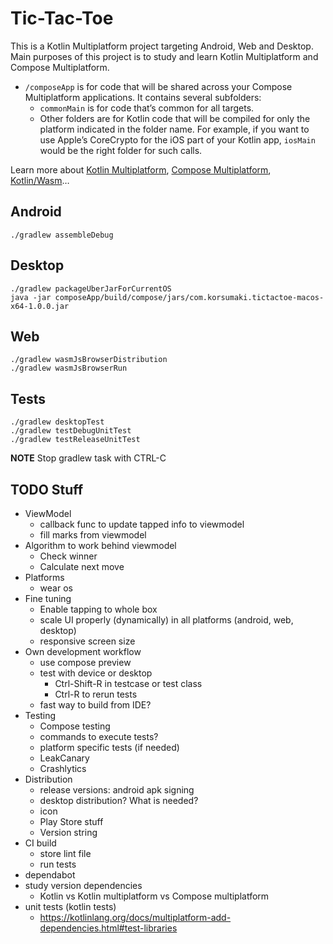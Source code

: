 # Tic-Tac-Toe

This is a Kotlin Multiplatform project targeting Android, Web and Desktop.
Main purposes of this project is to study and learn Kotlin Multiplatform and Compose Multiplatform.

* `/composeApp` is for code that will be shared across your Compose Multiplatform applications.
  It contains several subfolders:
  - `commonMain` is for code that’s common for all targets.
  - Other folders are for Kotlin code that will be compiled for only the platform indicated in the folder name.
    For example, if you want to use Apple’s CoreCrypto for the iOS part of your Kotlin app,
    `iosMain` would be the right folder for such calls.


Learn more about [Kotlin Multiplatform](https://www.jetbrains.com/help/kotlin-multiplatform-dev/get-started.html),
[Compose Multiplatform](https://github.com/JetBrains/compose-multiplatform/#compose-multiplatform),
[Kotlin/Wasm](https://kotl.in/wasm/)…

## Android

    ./gradlew assembleDebug

## Desktop

    ./gradlew packageUberJarForCurrentOS
    java -jar composeApp/build/compose/jars/com.korsumaki.tictactoe-macos-x64-1.0.0.jar

## Web

    ./gradlew wasmJsBrowserDistribution
    ./gradlew wasmJsBrowserRun

## Tests

    ./gradlew desktopTest
    ./gradlew testDebugUnitTest
    ./gradlew testReleaseUnitTest

**NOTE** Stop gradlew task with CTRL-C

## TODO Stuff
  - ViewModel
    + callback func to update tapped info to viewmodel
    + fill marks from viewmodel
  - Algorithm to work behind viewmodel
    + Check winner
    - Calculate next move
  - Platforms
    - wear os
  - Fine tuning
    - Enable tapping to whole box
    - scale UI properly (dynamically) in all platforms (android, web, desktop)
    - responsive screen size
  - Own development workflow
    + use compose preview
    + test with device or desktop
      - Ctrl-Shift-R in testcase or test class
      - Ctrl-R to rerun tests
    - fast way to build from IDE?
  - Testing
    - Compose testing
    - commands to execute tests?
    - platform specific tests (if needed)
    - LeakCanary
    - Crashlytics
  - Distribution
    - release versions: android apk signing
    - desktop distribution? What is needed?
    - icon
    - Play Store stuff
    - Version string
  - CI build
    - store lint file
    - run tests
  - dependabot
  - study version dependencies
    - Kotlin vs Kotlin multiplatform vs Compose multiplatform
  - unit tests (kotlin tests)
    - https://kotlinlang.org/docs/multiplatform-add-dependencies.html#test-libraries
